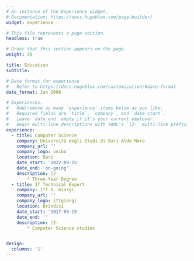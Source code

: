 ```yaml
---
# An instance of the Experience widget.
# Documentation: https://docs.hugoblox.com/page-builder/
widget: experience

# This file represents a page section.
headless: true

# Order that this section appears on the page.
weight: 30

title: Education
subtitle:

# Date format for experience
#   Refer to https://docs.hugoblox.com/customization/#date-format
date_format: Jan 2006

# Experiences.
#   Add/remove as many `experience` items below as you like.
#   Required fields are `title`, `company`, and `date_start`.
#   Leave `date_end` empty if it's your current employer.
#   Begin multi-line descriptions with YAML's `|2-` multi-line prefix.
experience:
  - title: Computer Science
    company: Università degli Studi di Bari Aldo Moro
    company_url: ''
    company_logo: uniba
    location: Bari
    date_start: '2022-09-15'
    date_end: 'on-going'
    description: |2-
        * Three-Year Degree
  - title: IT Technical Expert
    company: ITT G. Giorgi
    company_url: ''
    company_logo: ittgiorgi
    location: Brindisi
    date_start: '2017-09-15'
    date_end: ''
    description: |2-
        * Computer Science studies


design:
  columns: '1'
---
```

